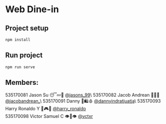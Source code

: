 # Web Dine-in

## Project setup
```
npm install
```

## Run project
```
npm run serve
```

## Members:
535170081   Jason Su 😴💤🛌         [@jasons_99](https://instagram.com/Jasons99)\ 
535170082   Jacob Andrean 🎵🎸🎹    [@jacobandrean_](https://instagram.com/jacobandrean_)\ 
535170091   Danny 🍜🛍🩸             [@dannyindratjuatja](https://instagram.com/dannyindratjuatja)\ 
535170093   Harry Ronaldo Y 🍕🎮👾  [@harry_ronaldo](https://instagram.com/harry_ronaldo)\
535170098   Victor Samuel C 👁👄👁   [@vctxr](https://instagram.com/vctxr)

